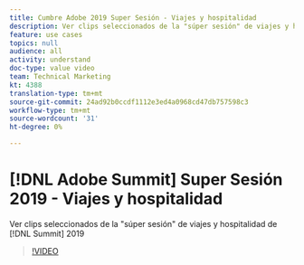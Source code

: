 ```yaml
---
title: Cumbre Adobe 2019 Super Sesión - Viajes y hospitalidad
description: Ver clips seleccionados de la "súper sesión" de viajes y hospitalidad en la Cumbre 2019
feature: use cases
topics: null
audience: all
activity: understand
doc-type: value video
team: Technical Marketing
kt: 4388
translation-type: tm+mt
source-git-commit: 24ad92b0ccdf1112e3ed4a0968cd47db757598c3
workflow-type: tm+mt
source-wordcount: '31'
ht-degree: 0%

---
```



# [!DNL Adobe Summit] Super Sesión 2019 - Viajes y hospitalidad

Ver clips seleccionados de la &quot;súper sesión&quot; de viajes y hospitalidad de [!DNL Summit] 2019

>[!VIDEO](https://video.tv.adobe.com/v/31442/?quality=12)
